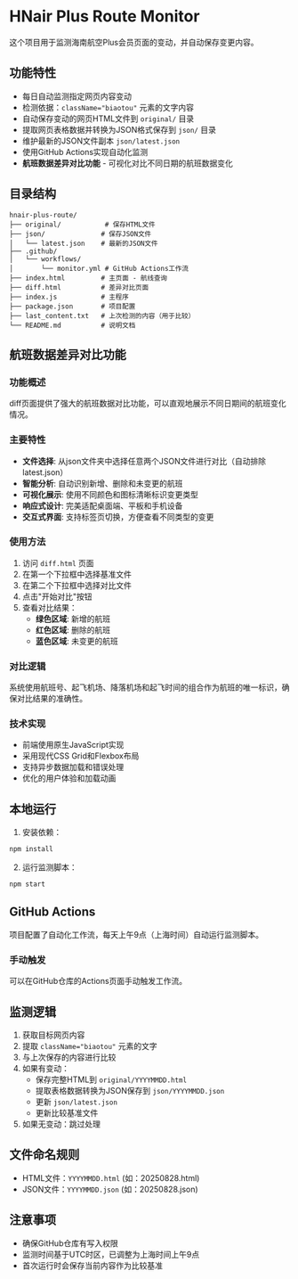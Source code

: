 # HNair Plus Route Monitor

这个项目用于监测海南航空Plus会员页面的变动，并自动保存变更内容。

## 功能特性

- 每日自动监测指定网页内容变动
- 检测依据：`className="biaotou"` 元素的文字内容
- 自动保存变动的网页HTML文件到 `original/` 目录
- 提取网页表格数据并转换为JSON格式保存到 `json/` 目录
- 维护最新的JSON文件副本 `json/latest.json`
- 使用GitHub Actions实现自动化监测
- **航班数据差异对比功能** - 可视化对比不同日期的航班数据变化

## 目录结构

```
hnair-plus-route/
├── original/           # 保存HTML文件
├── json/              # 保存JSON文件
│   └── latest.json    # 最新的JSON文件
├── .github/
│   └── workflows/
│       └── monitor.yml # GitHub Actions工作流
├── index.html         # 主页面 - 航线查询
├── diff.html          # 差异对比页面
├── index.js           # 主程序
├── package.json       # 项目配置
├── last_content.txt   # 上次检测的内容（用于比较）
└── README.md          # 说明文档
```

## 航班数据差异对比功能

### 功能概述
diff页面提供了强大的航班数据对比功能，可以直观地展示不同日期间的航班变化情况。

### 主要特性
- **文件选择**: 从json文件夹中选择任意两个JSON文件进行对比（自动排除latest.json）
- **智能分析**: 自动识别新增、删除和未变更的航班
- **可视化展示**: 使用不同颜色和图标清晰标识变更类型
- **响应式设计**: 完美适配桌面端、平板和手机设备
- **交互式界面**: 支持标签页切换，方便查看不同类型的变更

### 使用方法
1. 访问 `diff.html` 页面
2. 在第一个下拉框中选择基准文件
3. 在第二个下拉框中选择对比文件
4. 点击"开始对比"按钮
5. 查看对比结果：
   - **绿色区域**: 新增的航班
   - **红色区域**: 删除的航班
   - **蓝色区域**: 未变更的航班

### 对比逻辑
系统使用航班号、起飞机场、降落机场和起飞时间的组合作为航班的唯一标识，确保对比结果的准确性。

### 技术实现
- 前端使用原生JavaScript实现
- 采用现代CSS Grid和Flexbox布局
- 支持异步数据加载和错误处理
- 优化的用户体验和加载动画

## 本地运行

1. 安装依赖：
```bash
npm install
```

2. 运行监测脚本：
```bash
npm start
```

## GitHub Actions

项目配置了自动化工作流，每天上午9点（上海时间）自动运行监测脚本。

### 手动触发

可以在GitHub仓库的Actions页面手动触发工作流。

## 监测逻辑

1. 获取目标网页内容
2. 提取 `className="biaotou"` 元素的文字
3. 与上次保存的内容进行比较
4. 如果有变动：
   - 保存完整HTML到 `original/YYYYMMDD.html`
   - 提取表格数据转换为JSON保存到 `json/YYYYMMDD.json`
   - 更新 `json/latest.json`
   - 更新比较基准文件
5. 如果无变动：跳过处理

## 文件命名规则

- HTML文件：`YYYYMMDD.html` (如：20250828.html)
- JSON文件：`YYYYMMDD.json` (如：20250828.json)

## 注意事项

- 确保GitHub仓库有写入权限
- 监测时间基于UTC时区，已调整为上海时间上午9点
- 首次运行时会保存当前内容作为比较基准